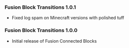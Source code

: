 ### Fusion Block Transitions 1.0.1
- Fixed log spam on Minecraft versions with polished tuff

### Fusion Block Transitions 1.0.0
- Initial release of Fusion Connected Blocks
